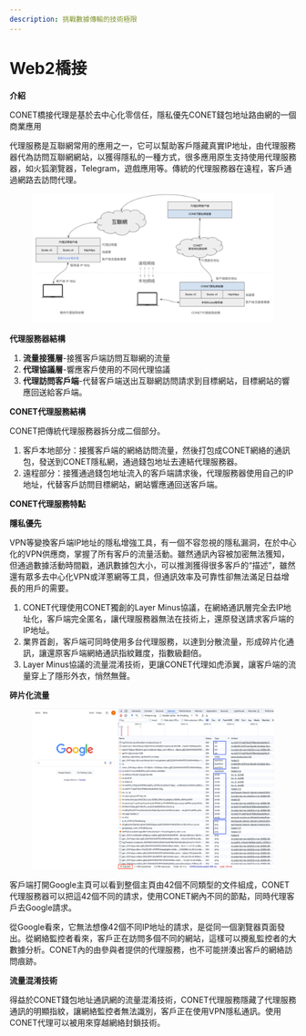 ```yaml
---
description: 挑戰數據傳輸的技術極限
---
```


# Web2橋接

**介紹**

CONET橋接代理是基於去中心化零信任，隱私優先CONET錢包地址路由網的一個商業應用

代理服務是互聯網常用的應用之一，它可以幫助客戶隱藏真實IP地址，由代理服務器代為訪問互聯網網站，以獲得隱私的一種方式，很多應用原生支持使用代理服務器，如火狐瀏覽器，Telegram，遊戲應用等。傳統的代理服務器在遠程，客戶通過網路去訪問代理。

<figure><img src=".gitbook/assets/image (30).png" alt=""><figcaption></figcaption></figure>

**代理服務器結構**

1. **流量接獲層**-接獲客戶端訪問互聯網的流量
2. **代理協議層**-響應客戶使用的不同代理協議
3. **代理訪問客戶端**-代替客戶端送出互聯網訪問請求到目標網站，目標網站的響應回送給客戶端。

**CONET代理服務結構**

CONET把傳統代理服務器拆分成二個部分。

1. 客戶本地部分：接獲客戶端的網絡訪問流量，然後打包成CONET網絡的通訊包，發送到CONET隱私網，通過錢包地址去連結代理服務器。
2. 遠程部分：接獲通過錢包地址流入的客戶端請求後，代理服務器使用自己的IP地址，代替客戶訪問目標網站，網站響應通回送客戶端。

**CONET代理服務特點**

**隱私優先**

VPN等變換客戶端IP地址的隱私增強工具，有一個不容忽視的隱私漏洞，在於中心化的VPN供應商，掌握了所有客戶的流量活動。雖然通訊內容被加密無法獲知，但通過數據活動時間戳，通訊數據包大小，可以推測獲得很多客戶的“描述”，雖然還有眾多去中心化VPN或洋蔥網等工具，但通訊效率及可靠性卻無法滿足日益增長的用戶的需要。

1. CONET代理使用CONET獨創的Layer Minus協議，在網絡通訊層完全去IP地址化，客戶端完全匿名，讓代理服務器無法在技術上，還原發送請求客戶端的IP地址。
2. 業界首創，客戶端可同時使用多台代理服務，以達到分散流量，形成碎片化通訊，讓還原客戶端網絡通訊指紋難度，指數級翻倍。
3. Layer Minus協議的流量混淆技術，更讓CONET代理如虎添翼，讓客戶端的流量穿上了隱形外衣，悄然無聲。

**碎片化流量**

<figure><img src=".gitbook/assets/image (14).png" alt=""><figcaption></figcaption></figure>

客戶端打開Google主頁可以看到整個主頁由42個不同類型的文件組成，CONET代理服務器可以把這42個不同的請求，使用CONET網內不同的節點，同時代理客戶去Google請求。

從Google看來，它無法想像42個不同IP地址的請求，是從同一個瀏覽器頁面發出。從網絡監控者看來，客戶正在訪問多個不同的網站，這樣可以攪亂監控者的大數據分析。CONET內的由參與者提供的代理服務，也不可能拼湊出客戶的網絡訪問痕跡。

**流量混淆技術**

得益於CONET錢包地址通訊網的流量混淆技術，CONET代理服務隱藏了代理服務通訊的明顯指紋，讓網絡監控者無法識別，客戶正在使用VPN隱私通訊。使用CONET代理可以被用來穿越網絡封鎖技術。
